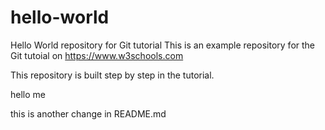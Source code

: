 # hello-world
Hello World repository for Git tutorial
This is an example repository for the Git tutoial on https://www.w3schools.com

This repository is built step by step in the tutorial.

hello me


this is another change in README.md

